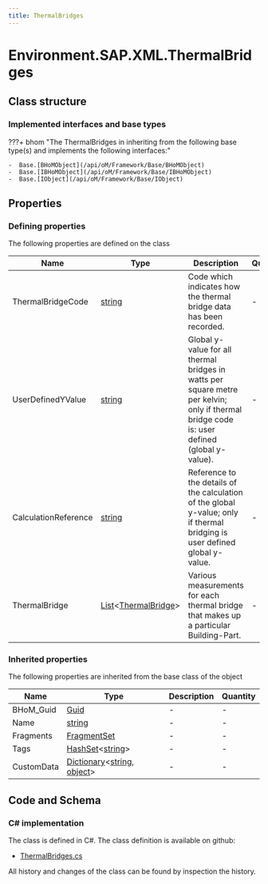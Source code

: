 ```yaml
---
title: ThermalBridges
---
```


# Environment.SAP.XML.ThermalBridges



## Class structure

### Implemented interfaces and base types

???+ bhom "The ThermalBridges in inheriting from the following base type(s) and implements the following interfaces:"

    -  Base.[BHoMObject](/api/oM/Framework/Base/BHoMObject)
    -  Base.[IBHoMObject](/api/oM/Framework/Base/IBHoMObject)
    -  Base.[IObject](/api/oM/Framework/Base/IObject)


## Properties



### Defining properties

The following properties are defined on the class

| Name             | Type             | Description      | Quantity         |
|------------------|------------------|------------------|------------------|
| ThermalBridgeCode | [string](https://learn.microsoft.com/en-us/dotnet/api/System.String?view=netstandard-2.0) | Code which indicates how the thermal bridge data has been recorded. | - |
| UserDefinedYValue | [string](https://learn.microsoft.com/en-us/dotnet/api/System.String?view=netstandard-2.0) | Global y-value for all thermal bridges in watts per square metre per kelvin; only if thermal bridge code is: user defined (global y-value). | - |
| CalculationReference | [string](https://learn.microsoft.com/en-us/dotnet/api/System.String?view=netstandard-2.0) | Reference to the details of the calculation of the global y-value; only if thermal bridging is user defined global y-value. | - |
| ThermalBridge | [List](https://learn.microsoft.com/en-us/dotnet/api/System.Collections.Generic.List-1?view=netstandard-2.0)&lt;[ThermalBridge](/api/oM/Adapter/Environment/SAP/XML/ThermalBridge)&gt; | Various measurements for each thermal bridge that makes up a particular Building-Part. | - |


### Inherited properties
The following properties are inherited from the base class of the object

| Name             | Type             | Description      | Quantity         |
|------------------|------------------|------------------|------------------|
| BHoM_Guid | [Guid](https://learn.microsoft.com/en-us/dotnet/api/System.Guid?view=netstandard-2.0) | - | - |
| Name | [string](https://learn.microsoft.com/en-us/dotnet/api/System.String?view=netstandard-2.0) | - | - |
| Fragments | [FragmentSet](/api/oM/Framework/Base/FragmentSet) | - | - |
| Tags | [HashSet](https://learn.microsoft.com/en-us/dotnet/api/System.Collections.Generic.HashSet-1?view=netstandard-2.0)&lt;[string](https://learn.microsoft.com/en-us/dotnet/api/System.String?view=netstandard-2.0)&gt; | - | - |
| CustomData | [Dictionary](https://learn.microsoft.com/en-us/dotnet/api/System.Collections.Generic.Dictionary-2?view=netstandard-2.0)&lt;[string](https://learn.microsoft.com/en-us/dotnet/api/System.String?view=netstandard-2.0), [object](https://learn.microsoft.com/en-us/dotnet/api/System.Object?view=netstandard-2.0)&gt; | - | - |


## Code and Schema

### C# implementation

The class is defined in C#. The class definition is available on github:

- [ThermalBridges.cs](https://github.com/BHoM/SAP_Toolkit/blob/develop/SAP_oM/XML/ThermalBridges.cs)

All history and changes of the class can be found by inspection the history.
